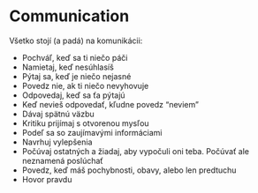 # Communication

Všetko stojí \(a padá\) na komunikácii:

* Pochváľ, keď sa ti niečo páči
* Namietaj, keď nesúhlasíš
* Pýtaj sa, keď je niečo nejasné
* Povedz nie, ak ti niečo nevyhovuje
* Odpovedaj, keď sa ťa pýtajú
* Keď nevieš odpovedať, kľudne povedz “neviem”
* Dávaj spätnú väzbu
* Kritiku prijímaj s otvorenou mysľou
* Podeľ sa so zaujímavými informáciami
* Navrhuj vylepšenia
* Počúvaj ostatných a žiadaj, aby vypočuli oni teba. Počúvať ale neznamená poslúchať
* Povedz, keď máš pochybnosti, obavy, alebo len predtuchu
* Hovor pravdu

